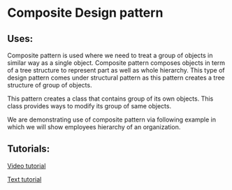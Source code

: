 # Composite Design pattern
## Uses:
Composite pattern is used where we need to treat a group of objects in similar way as a single object. Composite pattern composes objects in term of a tree structure to represent part as well as whole hierarchy. This type of design pattern comes under structural pattern as this pattern creates a tree structure of group of objects.

This pattern creates a class that contains group of its own objects. This class provides ways to modify its group of same objects.

We are demonstrating use of composite pattern via following example in which we will show employees hierarchy of an organization.

## Tutorials:
[Video tutorial](https://youtu.be/2HUnoKyC9l0?list=PLF206E906175C7E07)

[Text tutorial](http://www.tutorialspoint.com/design_pattern/composite_pattern.htm)
